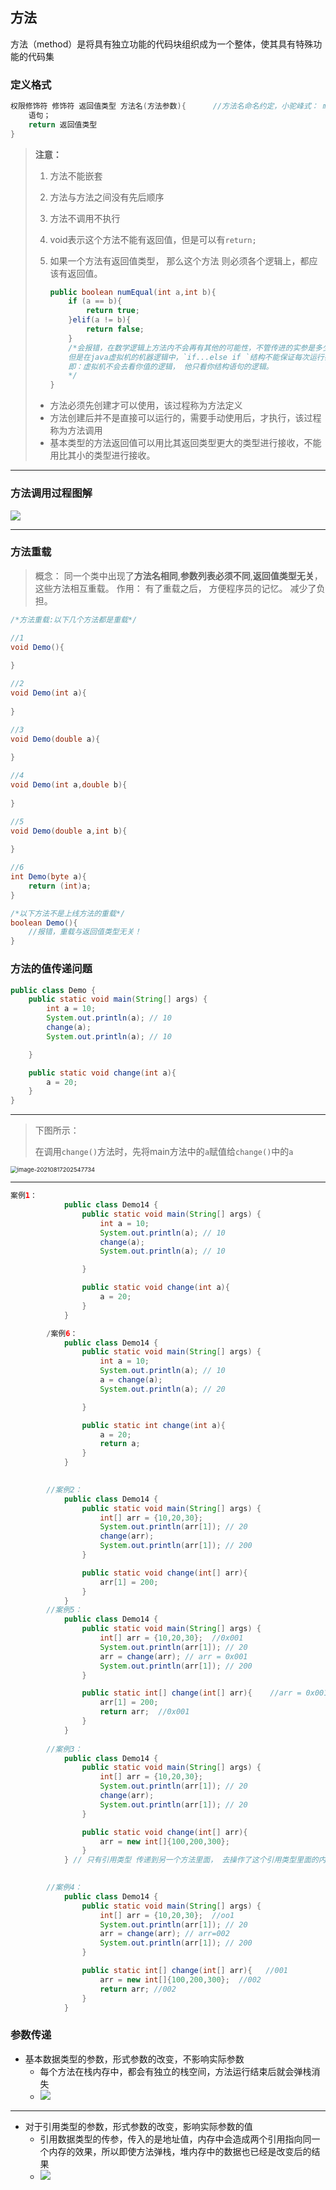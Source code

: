 ## 方法

方法（method）是将具有独立功能的代码块组织成为一个整体，使其具有特殊功能的代码集

### 定义格式

```java
权限修饰符 修饰符 返回值类型 方法名(方法参数){ 		//方法名命名约定，小驼峰式： methodName
    语句；
    return 返回值类型
} 
```



> **注意：**
>
> 1. 方法不能嵌套
>
> 2. 方法与方法之间没有先后顺序
>
> 3. 方法不调用不执行
>
> 4. void表示这个方法不能有返回值，但是可以有`return;`
>
> 5. 如果一个方法有返回值类型， 那么这个方法 则必须各个逻辑上，都应该有返回值。
>
>    ```java
>    public boolean numEqual(int a,int b){
>        if (a == b){
>            return true;
>        }elif(a != b){
>            return false;
>        }
>        /*会报错，在数学逻辑上方法内不会再有其他的可能性，不管传进的实参是多少，都会有返回值；
>        但是在java虚拟机的机器逻辑中，`if...else if `结构不能保证每次运行都有返回值，所以在结构上来说不能这样书写方法的返回值。
>        即：虚拟机不会去看你值的逻辑， 他只看你结构语句的逻辑。
>        */
>    }
>    ```
>
> 
>
> - 方法必须先创建才可以使用，该过程称为方法定义
> - 方法创建后并不是直接可以运行的，需要手动使用后，才执行，该过程称为方法调用
> - 基本类型的方法返回值可以用比其返回类型更大的类型进行接收，不能用比其小的类型进行接收。

---

### 方法调用过程图解

<img src="http://180.76.116.205:8080/images/fangfa2.png">

---

### 方法重载

> 概念： 同一个类中出现了**方法名相同**,**参数列表必须不同**,**返回值类型无关**，这些方法相互重载。
> 作用： 有了重载之后， 方便程序员的记忆。 减少了负担。

```java
/*方法重载:以下几个方法都是重载*/

//1
void Demo(){
    
}

//2
void Demo(int a){
    
}

//3
void Demo(double a){
    
}

//4
void Demo(int a,double b){
    
}

//5
void Demo(double a,int b){
    
}

//6
int Demo(byte a){
    return (int)a;
}

/*以下方法不是上线方法的重载*/
boolean Demo(){
    //报错，重载与返回值类型无关！
}
```

### 方法的值传递问题

```java
public class Demo {
	public static void main(String[] args) {
		int a = 10;
		System.out.println(a); // 10
		change(a);
		System.out.println(a); // 10

	}

	public static void change(int a){   
		a = 20;
	}
}
```

---

> 下图所示：
>
> 在调用`change()`方法时，先将main方法中的`a`赋值给`change()`中的`a`



<img src="img/image-20210817202547734.png" alt="image-20210817202547734" style="zoom: 67%;" />

---

```java
案例1：
			public class Demo14 {
				public static void main(String[] args) {
					int a = 10;
					System.out.println(a); // 10
					change(a);
					System.out.println(a); // 10

				}

				public static void change(int a){   
					a = 20;
				}
			}

		/案例6：
			public class Demo14 {
				public static void main(String[] args) {
					int a = 10;
					System.out.println(a); // 10
					a = change(a);
					System.out.println(a); // 20

				}

				public static int change(int a){   
					a = 20;
					return a;
				}
			}

		
		//案例2：
			public class Demo14 {
				public static void main(String[] args) {
					int[] arr = {10,20,30};
					System.out.println(arr[1]); // 20
					change(arr);
					System.out.println(arr[1]); // 200
				}

				public static void change(int[] arr){   
					arr[1] = 200;
				}
			}
		//案例5：	
			public class Demo14 {
				public static void main(String[] args) {
					int[] arr = {10,20,30};  //0x001
					System.out.println(arr[1]); // 20
					arr = change(arr); // arr = 0x001
					System.out.println(arr[1]); // 200
				}

				public static int[] change(int[] arr){    //arr = 0x001
					arr[1] = 200;
					return arr;  //0x001
				}
			}
		
		//案例3：
			public class Demo14 {
				public static void main(String[] args) {
					int[] arr = {10,20,30};
					System.out.println(arr[1]); // 20
					change(arr);
					System.out.println(arr[1]); // 20
				}

				public static void change(int[] arr){   
					arr = new int[]{100,200,300};
				}
			} // 只有引用类型 传递到另一个方法里面， 去操作了这个引用类型里面的内容的时候， 才会改变的。

		
		//案例4：
			public class Demo14 {
				public static void main(String[] args) {
					int[] arr = {10,20,30};  //oo1 
					System.out.println(arr[1]); // 20
					arr = change(arr); // arr=002
					System.out.println(arr[1]); // 200
				}

				public static int[] change(int[] arr){   //001 
					arr = new int[]{100,200,300};  //002
					return arr; //002
				}
			} 


```

### 参数传递

- 基本数据类型的参数，形式参数的改变，不影响实际参数
  - 每个方法在栈内存中，都会有独立的栈空间，方法运行结束后就会弹栈消失
  - <img src="http://180.76.116.205:8080/images/fangfa.png">

---

- 对于引用类型的参数，形式参数的改变，影响实际参数的值
  - 引用数据类型的传参，传入的是地址值，内存中会造成两个引用指向同一个内存的效果，所以即使方法弹栈，堆内存中的数据也已经是改变后的结果
  - <img src="http://180.76.116.205:8080/images/fangfa1.png">

